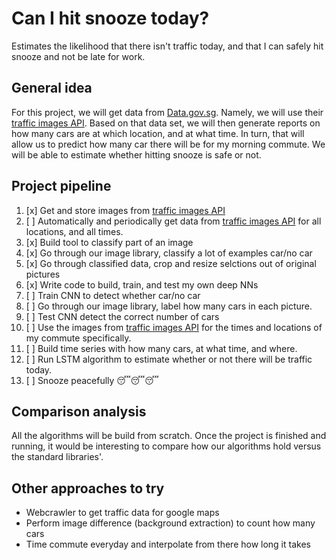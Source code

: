 # Can I hit snooze today?
Estimates the likelihood that there isn't traffic today, and that I can safely hit snooze and not be late for work.

## General idea
For this project, we will get data from [Data.gov.sg](https://data.gov.sg/developer). Namely, we will use their [traffic images API](https://data.gov.sg/dataset/traffic-images). Based on that data set, we will then generate reports on how many cars are at which location, and at what time. In turn, that will allow us to predict how many car there will be for my morning commute. We will be able to estimate whether hitting snooze is safe or not.

## Project pipeline

1. [x] Get and store images from [traffic images API](https://data.gov.sg/dataset/traffic-images)
2. [ ] Automatically and periodically get data from [traffic images API](https://data.gov.sg/dataset/traffic-images) for all locations, and all times.
3. [x] Build tool to classify part of an image
4. [x] Go through our image library, classify a lot of examples car/no car
5. [x] Go through classified data, crop and resize selctions out of original pictures
6. [x] Write code to build, train, and test my own deep NNs
7. [ ] Train CNN to detect whether car/no car
8. [ ] Go through our image library, label how many cars in each picture.
9. [ ] Test CNN detect the correct number of cars
10. [ ] Use the images from [traffic images API](https://data.gov.sg/dataset/traffic-images) for the times and locations of my commute specifically.
11. [ ] Build time series with how many cars, at what time, and where.
12. [ ] Run LSTM algorithm to estimate whether or not there will be traffic today.
13. [ ] Snooze peacefully 😴😴😴

## Comparison analysis
All the algorithms will be build from scratch. Once the project is finished and running, it would be interesting to compare how our algorithms hold versus the standard libraries'.


## Other approaches to try
* Webcrawler to get traffic data for google maps
* Perform image difference (background extraction) to count how many cars
* Time commute everyday and interpolate from there how long it takes
